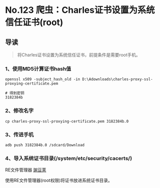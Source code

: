 # No.123 爬虫：Charles证书设置为系统信任证书(root)

## 导读

> 将Charles证书设置为系统信任证书，前提条件是需要root手机。

### 1、使用MD5计算证书hash值

```shell
openssl x509 -subject_hash_old -in D:\Adownloads\charles-proxy-ssl-proxying-certificate.pem

# 得到密钥
3182384b
```

### 2、修改名字

```shell
cp charles-proxy-ssl-proxying-certificate.pem 3182384b.0
```

### 3、传进手机

```shell
adb push 3182384b.0 /sdcard/Download
```

### 4、导入系统证书目录(/system/etc/security/cacerts/)

RE文件管理器 [豌豆荚](https://www.wandoujia.com/apps/74465)

使用RE文件管理器(root权限)将证书放进系统证书目录。
